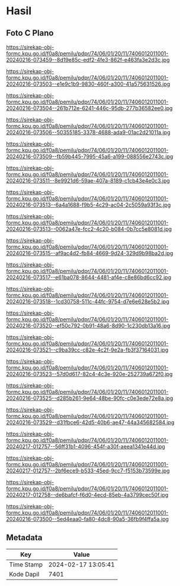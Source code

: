 # Hasil

## Foto C Plano

https://sirekap-obj-formc.kpu.go.id/f0a8/pemilu/pdpr/74/06/01/20/11/7406012011001-20240216-073459--8d19e85c-edf2-4fe3-862f-e463fa3e2d3c.jpg

https://sirekap-obj-formc.kpu.go.id/f0a8/pemilu/pdpr/74/06/01/20/11/7406012011001-20240216-073503--e1e9c1b9-9830-460f-a300-41a575631526.jpg

https://sirekap-obj-formc.kpu.go.id/f0a8/pemilu/pdpr/74/06/01/20/11/7406012011001-20240216-073504--261b712e-6241-446c-95db-277b36582ee0.jpg

https://sirekap-obj-formc.kpu.go.id/f0a8/pemilu/pdpr/74/06/01/20/11/7406012011001-20240216-073506--50355185-3378-4688-ada9-01ac2d21011a.jpg

https://sirekap-obj-formc.kpu.go.id/f0a8/pemilu/pdpr/74/06/01/20/11/7406012011001-20240216-073509--fb59b445-7995-45a6-a199-088556e2743c.jpg

https://sirekap-obj-formc.kpu.go.id/f0a8/pemilu/pdpr/74/06/01/20/11/7406012011001-20240216-073511--8e9921d6-59ae-407a-8189-c1cb43e4e0c3.jpg

https://sirekap-obj-formc.kpu.go.id/f0a8/pemilu/pdpr/74/06/01/20/11/7406012011001-20240216-073513--6a4a1688-f9b5-4c29-ac04-2c5059a93f3c.jpg

https://sirekap-obj-formc.kpu.go.id/f0a8/pemilu/pdpr/74/06/01/20/11/7406012011001-20240216-073513--0062a47e-fcc2-4c20-b084-0b7cc5e8081d.jpg

https://sirekap-obj-formc.kpu.go.id/f0a8/pemilu/pdpr/74/06/01/20/11/7406012011001-20240216-073515--af9ac4d2-fb84-4669-9d24-329d9b98ba2d.jpg

https://sirekap-obj-formc.kpu.go.id/f0a8/pemilu/pdpr/74/06/01/20/11/7406012011001-20240216-073517--e61ba078-8644-4481-af4e-c8e86bd6cc92.jpg

https://sirekap-obj-formc.kpu.go.id/f0a8/pemilu/pdpr/74/06/01/20/11/7406012011001-20240216-073518--1cd30758-511c-44fc-9754-d7e6e628e5b2.jpg

https://sirekap-obj-formc.kpu.go.id/f0a8/pemilu/pdpr/74/06/01/20/11/7406012011001-20240216-073520--ef50c792-0b91-48a6-8d90-1c230db13a16.jpg

https://sirekap-obj-formc.kpu.go.id/f0a8/pemilu/pdpr/74/06/01/20/11/7406012011001-20240216-073521--c9ba39cc-c82e-4c2f-9e2a-fb3f37164031.jpg

https://sirekap-obj-formc.kpu.go.id/f0a8/pemilu/pdpr/74/06/01/20/11/7406012011001-20240216-073523--57d0d617-82c4-4c3e-920e-252739a672f0.jpg

https://sirekap-obj-formc.kpu.go.id/f0a8/pemilu/pdpr/74/06/01/20/11/7406012011001-20240216-073525--d285b261-9e64-48be-90fc-c0e3ede72e8a.jpg

https://sirekap-obj-formc.kpu.go.id/f0a8/pemilu/pdpr/74/06/01/20/11/7406012011001-20240216-073529--d31fbce6-42d5-40b6-ae47-44a345682584.jpg

https://sirekap-obj-formc.kpu.go.id/f0a8/pemilu/pdpr/74/06/01/20/11/7406012011001-20240217-012757--56ff31b1-4096-454f-a30f-aeea1341e44d.jpg

https://sirekap-obj-formc.kpu.go.id/f0a8/pemilu/pdpr/74/06/01/20/11/7406012011001-20240217-012757--2bf6ece9-b533-45ed-9cc7-f5153b73599e.jpg

https://sirekap-obj-formc.kpu.go.id/f0a8/pemilu/pdpr/74/06/01/20/11/7406012011001-20240217-012758--de6bafcf-f6d0-4ecd-85eb-4a3799cec50f.jpg

https://sirekap-obj-formc.kpu.go.id/f0a8/pemilu/pdpr/74/06/01/20/11/7406012011001-20240216-073500--5ed4eaa0-fa80-4dc8-90a5-36fb9f4ffa5a.jpg


## Metadata

| Key        | Value               |
| ---------- | ------------------- |
| Time Stamp | 2024-02-17 13:05:41 |
| Kode Dapil | 7401                |




